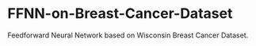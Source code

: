 # FFNN-on-Breast-Cancer-Dataset
Feedforward Neural Network based on Wisconsin Breast Cancer Dataset.
